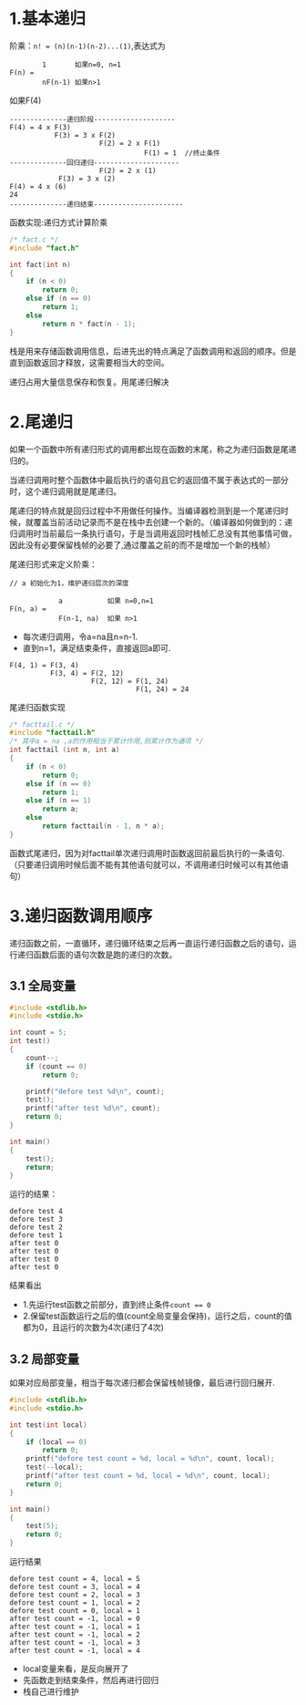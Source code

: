 # 1.基本递归

阶乘：`n! = (n)(n-1)(n-2)...(1)`,表达式为

```
        1       如果n=0, n=1
F(n) = 
        nF(n-1) 如果n>1
```
如果F(4)

```
--------------递归阶段--------------------
F(4) = 4 x F(3)
           F(3) = 3 x F(2)
                      F(2) = 2 x F(1)
                                 F(1) = 1  //终止条件
--------------回归递归---------------------
                      F(2) = 2 x (1)
            F(3) = 3 x (2)
F(4) = 4 x (6)
24
--------------递归结束----------------------
```

函数实现:递归方式计算阶乘

```c
/* fact.c */
#include "fact.h"

int fact(int n)
{
    if (n < 0)
        return 0;
    else if (n == 0)
        return 1;
    else
        return n * fact(n - 1);
}
```

栈是用来存储函数调用信息，后进先出的特点满足了函数调用和返回的顺序。但是直到函数返回才释放，这需要相当大的空间。

递归占用大量信息保存和恢复。用尾递归解决

# 2.尾递归

如果一个函数中所有递归形式的调用都出现在函数的末尾，称之为递归函数是尾递归的。

当递归调用时整个函数体中最后执行的语句且它的返回值不属于表达式的一部分时，这个递归调用就是尾递归。

尾递归的特点就是回归过程中不用做任何操作。当编译器检测到是一个尾递归时候，就覆盖当前活动记录而不是在栈中去创建一个新的。（编译器如何做到的：递归调用时当前最后一条执行语句，于是当调用返回时栈帧汇总没有其他事情可做，因此没有必要保留栈帧的必要了,通过覆盖之前的而不是增加一个新的栈帧）


尾递归形式来定义阶乘：

```
// a 初始化为1，维护递归层次的深度

            a           如果 n=0,n=1
F(n, a) =
            F(n-1, na)  如果 n>1
```

* 每次递归调用，令a=na且n=n-1.
* 直到n=1，满足结束条件，直接返回a即可.

```
F(4, 1) = F(3, 4)
          F(3, 4) = F(2, 12)
                    F(2, 12) = F(1, 24)
                               F(1, 24) = 24
```

尾递归函数实现

```c
/* facttail.c */
#include "facttail.h"
/* 其中a = na ,a的作用相当于累计作用,则累计作为通项 */
int facttail (int n, int a)
{
    if (n < 0)
        return 0;
    else if (n == 0)
        return 1;
    else if (n == 1)
        return a;
    else
        return facttail(n - 1, n * a);
}
```
函数式尾递归，因为对facttail单次递归调用时函数返回前最后执行的一条语句.（只要递归调用时候后面不能有其他语句就可以，不调用递归时候可以有其他语句）

# 3.递归函数调用顺序

递归函数之前，一直循环，递归循环结束之后再一直运行递归函数之后的语句，运行递归函数后面的语句次数是跑的递归的次数。

## 3.1 全局变量

```c
#include <stdlib.h>
#include <stdio.h>

int count = 5;
int test()
{
    count--;
    if (count == 0)
        return 0;

    printf("defore test %d\n", count);
    test();
    printf("after test %d\n", count);
    return 0;
}

int main()
{
    test();
    return;
}
```

运行的结果：

```
defore test 4
defore test 3
defore test 2
defore test 1
after test 0
after test 0
after test 0
after test 0
```

结果看出

* 1.先运行test函数之前部分，直到终止条件`count == 0`
* 2.保留test函数运行之后的值(count全局变量会保持)，运行之后，count的值都为0，且运行的次数为4次(递归了4次)

## 3.2 局部变量

如果对应局部变量，相当于每次递归都会保留栈帧镜像，最后进行回归展开.

```c
#include <stdlib.h>
#include <stdio.h>

int test(int local)
{
    if (local == 0)
        return 0;
    printf("defore test count = %d, local = %d\n", count, local);
    test(--local);
    printf("after test count = %d, local = %d\n", count, local);
    return 0;
}

int main()
{
    test(5);
    return 0;
}
```

运行结果

```
defore test count = 4, local = 5
defore test count = 3, local = 4
defore test count = 2, local = 3
defore test count = 1, local = 2
defore test count = 0, local = 1
after test count = -1, local = 0
after test count = -1, local = 1
after test count = -1, local = 2
after test count = -1, local = 3
after test count = -1, local = 4
```

* local变量来看，是反向展开了
* 先函数走到结束条件，然后再进行回归
* 栈自己进行维护
